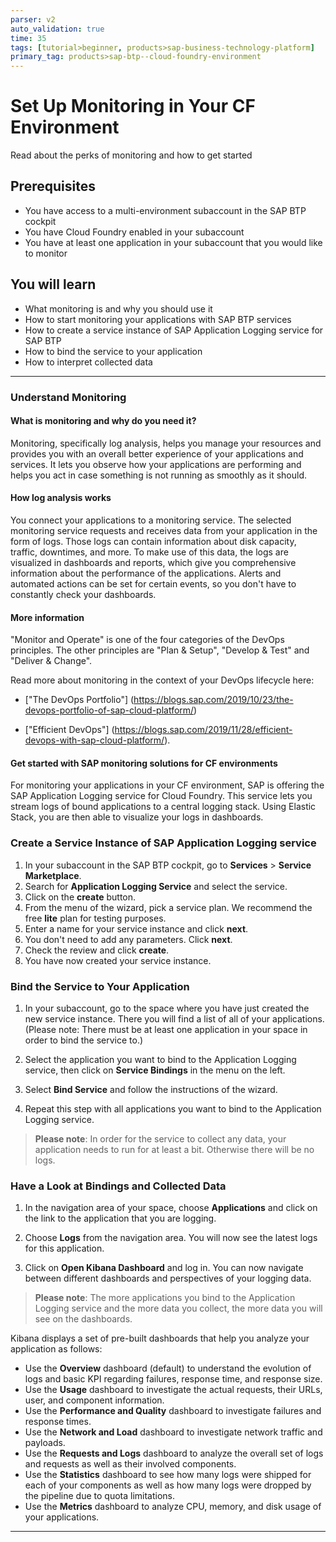 ```yaml
---
parser: v2
auto_validation: true
time: 35
tags: [tutorial>beginner, products>sap-business-technology-platform]
primary_tag: products>sap-btp--cloud-foundry-environment
---
```


# Set Up Monitoring in Your CF Environment
<!-- description --> Read about the perks of monitoring and how to get started

## Prerequisites
 - You have access to a multi-environment subaccount in the SAP BTP cockpit
 - You have Cloud Foundry enabled in your subaccount
 - You have at least one application in your subaccount that you would like to monitor

## You will learn
 - What monitoring is and why you should use it
 - How to start monitoring your applications with SAP BTP services
 - How to create a service instance of SAP Application Logging service for SAP BTP
 - How to bind the service to your application
 - How to interpret collected data
 
---
### Understand Monitoring
#### What is monitoring and why do you need it?

Monitoring, specifically log analysis, helps you manage your resources and provides you with an overall better experience of your applications and services. It lets you observe how your applications are performing and helps you act in case something is not running as smoothly as it should.



#### How log analysis works
 You connect your applications to a monitoring service. The selected monitoring service requests and receives data from your application in the form of logs. Those logs can contain information about disk capacity, traffic, downtimes, and more. To make use of this data, the logs are visualized in dashboards and reports, which give you comprehensive information about the performance of the applications. Alerts and automated actions can be set for certain events, so you don't have to constantly check your dashboards.

#### More information

"Monitor and Operate" is one of the four categories of the DevOps principles.
The other principles are "Plan & Setup", "Develop & Test" and "Deliver & Change".

Read more about monitoring in the context of your DevOps lifecycle here:

 - ["The DevOps Portfolio"] (https://blogs.sap.com/2019/10/23/the-devops-portfolio-of-sap-cloud-platform/)

 - ["Efficient DevOps"] (https://blogs.sap.com/2019/11/28/efficient-devops-with-sap-cloud-platform/).</ul>

#### Get started with SAP monitoring solutions for CF environments

For monitoring your applications in your CF environment, SAP is offering the SAP Application Logging service for Cloud Foundry. This service lets you stream logs of bound applications to a central logging stack. Using Elastic Stack, you are then able to visualize your logs in dashboards.

### Create a Service Instance of SAP Application Logging service

1. In your subaccount in the SAP BTP cockpit, go to **Services** > **Service Marketplace**.
2. Search for **Application Logging Service** and select the service.
3. Click on the **create** button.
4. From the menu of the wizard, pick a service plan. We recommend the free **lite** plan for testing purposes.
4. Enter a name for your service instance and click **next**.
5. You don't need to add any parameters. Click **next**.
6. Check the review and click **create**.
7. You have now created your service instance.



### Bind the Service to Your Application

1. In your subaccount, go to the space where you have just created the new service instance. There you will find a list of all of your applications.
(Please note: There must be at least one application in your space in order to bind the service to.)

2. Select the application you want to bind to the Application Logging service, then click on **Service Bindings** in the menu on the left.

3. Select **Bind Service** and follow the instructions of the wizard.
4. Repeat this step with all applications you want to bind to the Application Logging service.

>**Please note**: In order for the service to collect any data, your application needs to run for at least a bit. Otherwise there will be no logs.




### Have a Look at Bindings and Collected Data

1. In the navigation area of your space, choose **Applications** and click on the link to the application that you are logging.

2. Choose **Logs** from the navigation area. You will now see the latest logs for this application.

3. Click on **Open Kibana Dashboard** and log in. You can now navigate between different dashboards and perspectives of your logging data.

>**Please note**: The more applications you bind to the Application Logging service and the more data you collect, the more data you will see on the dashboards.

Kibana displays a set of pre-built dashboards that help you analyze your application as follows:

- Use the **Overview** dashboard (default) to understand the evolution of logs and basic KPI regarding failures, response time, and response size.
- Use the **Usage** dashboard to investigate the actual requests, their URLs, user, and component information.
- Use the **Performance and Quality** dashboard to investigate failures and response times.
- Use the **Network and Load** dashboard to investigate network traffic and payloads.
- Use the **Requests and Logs** dashboard to analyze the overall set of logs and requests as well as their involved components.
- Use the **Statistics** dashboard to see how many logs were shipped for each of your components as well as how many logs were dropped by the pipeline due to quota limitations.
- Use the **Metrics** dashboard to analyze CPU, memory, and disk usage of your applications.







---
